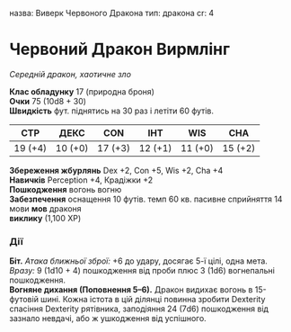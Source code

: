 назва: Виверк Червоного Дракона тип: дракона cr: 4

# Червоний Дракон Вирмлінг
_Середній дракон, хаотичне зло_

**Клас обладунку** 17 (природна броня)    
**Очки** 75 (10d8 + 30)    
**Швидкість** фут. піднятись на 30 раз і летіти 60 футів.

| СТР     | ДЕКС    | CON     | ІНТ     | WIS     | CHA     |
| ------- | ------- | ------- | ------- | ------- | ------- |
| 19 (+4) | 10 (+0) | 17 (+3) | 12 (+1) | 11 (+0) | 15 (+2) |

**Збереження жбурлянь** Dex +2, Con +5, Wis +2, Cha +4    
**Навичків** Perception +4, Крадіжки +2    
**Пошкодження** вогонь </strong> вогню    
**Забезпечення** оснащення 10 футів. темп 60 кв. пасивне сприйняття 14    
мови **мов** драконя    
**виклику** (1,100 XP)

### Дії
**Біт.** _Атака ближньої зброї:_ +6 до удару, досягає 5-ї цілі, одна мета. _Вразу:_ 9 (1d10 + 4) пошкодження від проби плюс 3 (1d6) вогнепальні пошкодження.    
**Вогняне дихання (Поповнення 5–6).** Дракон видихає вогонь в 15-футовій шині. Кожна істота в цій ділянці повинна зробити Dexterity спасіння Dexterity рятівника, заподіяння 24 (7d6) пошкодження від зазнало невдачі, або ж ушкодження від успішного.